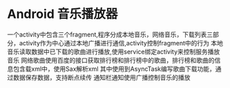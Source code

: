 # Android 音乐播放器
一个activity中包含三个fragment,程序分成本地音乐，网络音乐，下载列表三部分，activity作为中心通过本地广播进行通信,activity控制fragment中的行为
本地音乐读取数据中已下载的歌曲进行播放,使用service绑定activity来控制服务播放音乐
网络歌曲使用百度的接口获取排行榜和排行榜中的歌曲，排行榜和歌曲的信息包含载xml中，使用Sax解析xml
其中使用到AsyncTask编写歌曲下载功能，通过数据保存数据，支持断点续传
通知栏通知使用广播控制音乐的播放
